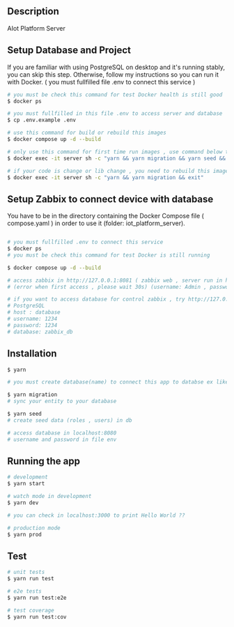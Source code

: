 ## Description

AIot Platform Server

## Setup Database and Project

If you are familiar with using PostgreSQL on desktop and it's running stably, you can skip this step.
Otherwise, follow my instructions so you can run it with Docker.
( you must fullfilled file .env to connect this service )

```bash
# you must be check this command for test Docker health is still good
$ docker ps

# you must fullfilled in this file .env to access server and database
$ cp .env.example .env

# use this command for build or rebuild this images
$ docker compose up -d --build

# only use this command for first time run images , use command below this command to pull lib and migration database to server
$ docker exec -it server sh -c "yarn && yarn migration && yarn seed && exit"

# if your code is change or lib change , you need to rebuild this images by use this command
$ docker exec -it server sh -c "yarn && yarn migration && exit"

```

## Setup Zabbix to connect device with database

You have to be in the directory containing the Docker Compose file ( compose.yaml ) in order to use it (folder: iot_platform_server).

```bash

# you must fullfilled .env to connect this service
$ docker ps
# you must be check this command for test Docker is still running

$ docker compose up -d --build

# access zabbix in http://127.0.0.1:8081 ( zabbix web , server run in host: 10051)
# (error when first access , please wait 30s) (username: Admin , password : zabbix )

# if you want to access database for control zabbix , try http://127.0.0.1:8080 (adminer)
# PostgreSQL
# host : database
# username: 1234
# password: 1234
# database: zabbix_db


```

## Installation

```bash
$ yarn

# you must create database(name) to connect this app to databse ex like iot_platform

$ yarn migration
# sync your entity to your database

$ yarn seed
# create seed data (roles , users) in db

# access database in localhost:8080
# username and password in file env

```

## Running the app

```bash
# development
$ yarn start

# watch mode in development
$ yarn dev

# you can check in localhost:3000 to print Hello World ??

# production mode
$ yarn prod
```

## Test

```bash
# unit tests
$ yarn run test

# e2e tests
$ yarn run test:e2e

# test coverage
$ yarn run test:cov
```
